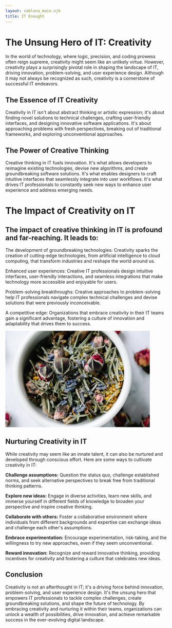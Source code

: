 ```yaml
---
layout: sablona_main.njk
title: IT Enought
---
```

# The Unsung Hero of IT: Creativity

In the world of technology, where logic, precision, and coding prowess often reign supreme, creativity might seem like an unlikely virtue. However, creativity plays a surprisingly pivotal role in shaping the landscape of IT, driving innovation, problem-solving, and user experience design. Although it may not always be recognized as such, creativity is a cornerstone of successful IT endeavors.

##  The Essence of IT Creativity

Creativity in IT isn't about abstract thinking or artistic expression; it's about finding novel solutions to technical challenges, crafting user-friendly interfaces, and designing innovative software applications. It's about approaching problems with fresh perspectives, breaking out of traditional frameworks, and exploring unconventional approaches.

##  The Power of Creative Thinking

Creative thinking in IT fuels innovation. It's what allows developers to reimagine existing technologies, devise new algorithms, and create groundbreaking software solutions. It's what enables designers to craft intuitive interfaces that seamlessly integrate into user workflows. It's what drives IT professionals to constantly seek new ways to enhance user experience and address emerging needs.

# The Impact of Creativity on IT

##  The impact of creative thinking in IT is profound and far-reaching. It leads to:

The development of groundbreaking technologies: Creativity sparks the creation of cutting-edge technologies, from artificial intelligence to cloud computing, that transform industries and reshape the world around us.

Enhanced user experiences: Creative IT professionals design intuitive interfaces, user-friendly interactions, and seamless integrations that make technology more accessible and enjoyable for users.

Problem-solving breakthroughs: Creative approaches to problem-solving help IT professionals navigate complex technical challenges and devise solutions that were previously inconceivable.

A competitive edge: Organizations that embrace creativity in their IT teams gain a significant advantage, fostering a culture of innovation and adaptability that drives them to success.

![Pieces of flowers in a bowl](/images/blog/creativity.jpg)

##  Nurturing Creativity in IT

While creativity may seem like an innate talent, it can also be nurtured and developed through conscious effort. Here are some ways to cultivate creativity in IT:

**Challenge assumptions:** Question the status quo, challenge established norms, and seek alternative perspectives to break free from traditional thinking patterns.

**Explore new ideas:** Engage in diverse activities, learn new skills, and immerse yourself in different fields of knowledge to broaden your perspective and inspire creative thinking.

**Collaborate with others:** Foster a collaborative environment where individuals from different backgrounds and expertise can exchange ideas and challenge each other's assumptions.

**Embrace experimentation:** Encourage experimentation, risk-taking, and the willingness to try new approaches, even if they seem unconventional.

**Reward innovation:** Recognize and reward innovative thinking, providing incentives for creativity and fostering a culture that celebrates new ideas.

##  Conclusion

Creativity is not an afterthought in IT; it's a driving force behind innovation, problem-solving, and user experience design. It's the unsung hero that empowers IT professionals to tackle complex challenges, create groundbreaking solutions, and shape the future of technology. By embracing creativity and nurturing it within their teams, organizations can unlock a wealth of possibilities, drive innovation, and achieve remarkable success in the ever-evolving digital landscape.